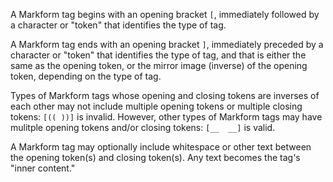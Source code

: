 A Markform tag begins with an opening bracket `[`, immediately followed by a character or "token" that identifies the type of tag.

A Markform tag ends with an opening bracket `]`, immediately preceded by a character or "token" that identifies the type of tag, and that is either the same as the opening token, or the mirror image (inverse) of the opening token, depending on the type of tag.

Types of Markform tags whose opening and closing tokens are inverses of each other may not include multiple opening tokens or multiple closing tokens: `[(( ))]` is invalid. However, other types of Markform tags may have mulitple opening tokens and/or closing tokens: `[__  __]` is valid.

A Markform tag may optionally include whitespace or other text between the opening token(s) and closing token(s). Any text becomes the tag's "inner content."
